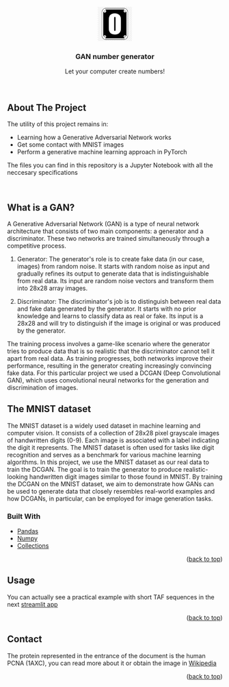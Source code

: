 <div id="top"></div>



<!-- PROJECT LOGO -->
<br />
<div align="center">
  <a href="https://github.com/othneildrew/Best-README-Template">
    <img src="icon.jpeg" alt="Logo" width="80" height="80">
  </a>

  <h3 align="center">GAN number generator</h3>

  <p align="center">
    Let your computer create numbers! 
    <br />
    <br />
    <br />
  </p>
</div>




<!-- ABOUT THE PROJECT -->
## About The Project

The utility of this project remains in:
* Learning how a Generative Adversarial Network works
* Get some contact with MNIST images 
* Perform a generative machine learning approach in PyTorch

The files you can find in this repository is a Jupyter Notebook with all the neccesary specifications

<br/>


## What is a GAN?

A Generative Adversarial Network (GAN) is a type of neural network architecture that consists of two main components: a generator and a discriminator. These two networks are trained simultaneously through a competitive process.

1. Generator: The generator's role is to create fake data (in our case, images) from random noise. It starts with random noise as input and gradually refines its output to generate data that is indistinguishable from real data. Its input are random noise vectors and transform them into 28x28 array images. 

2. Discriminator: The discriminator's job is to distinguish between real data and fake data generated by the generator. It starts with no prior knowledge and learns to classify data as real or fake. Its input is a 28x28 and will try to distinguish if the image is original or was produced by the generator.

The training process involves a game-like scenario where the generator tries to produce data that is so realistic that the discriminator cannot tell it apart from real data. As training progresses, both networks improve their performance, resulting in the generator creating increasingly convincing fake data. For this particular project we used a DCGAN (Deep Convolutional GAN), which uses convolutional neural networks for the generation and discrimination of images. 


## The MNIST dataset

The MNIST dataset is a widely used dataset in machine learning and computer vision. It consists of a collection of 28x28 pixel grayscale images of handwritten digits (0-9). Each image is associated with a label indicating the digit it represents. The MNIST dataset is often used for tasks like digit recognition and serves as a benchmark for various machine learning algorithms. In this project, we use the MNIST dataset as our real data to train the DCGAN. The goal is to train the generator to produce realistic-looking handwritten digit images similar to those found in MNIST. By training the DCGAN on the MNIST dataset, we aim to demonstrate how GANs can be used to generate data that closely resembles real-world examples and how DCGANs, in particular, can be employed for image generation tasks.





### Built With

* [Pandas]()
* [Numpy]()
* [Collections]()


<p align="right">(<a href="#top">back to top</a>)</p>



<!-- USAGE EXAMPLES -->
## Usage

You can actually see a practical example with short TAF sequences in the next [streamlit app](https://gero1999-code-streamlitprot-profiler-appapp-uorzny.streamlitapp.com/)

<p align="right">(<a href="#top">back to top</a>)</p>


<!-- ADDITIONALLY -->
## Contact

The protein represented in the entrance of the document is the human PCNA (1AXC), you can read more about it or obtain the image in [Wikipedia](https://da.wikipedia.org/wiki/Fil:1axc_tricolor.png)


<p align="right">(<a href="#top">back to top</a>)</p>


